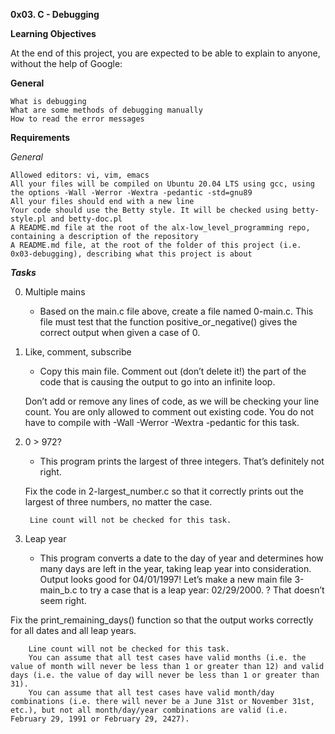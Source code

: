 **0x03. C - Debugging**

**Learning Objectives**

At the end of this project, you are expected to be able to explain to anyone, without the help of Google:

**General**

    What is debugging
    What are some methods of debugging manually
    How to read the error messages

**Requirements**

*General*

    Allowed editors: vi, vim, emacs
    All your files will be compiled on Ubuntu 20.04 LTS using gcc, using the options -Wall -Werror -Wextra -pedantic -std=gnu89
    All your files should end with a new line
    Your code should use the Betty style. It will be checked using betty-style.pl and betty-doc.pl
    A README.md file at the root of the alx-low_level_programming repo, containing a description of the repository
    A README.md file, at the root of the folder of this project (i.e. 0x03-debugging), describing what this project is about


***Tasks***

0. Multiple mains 
	- Based on the main.c file above, create a file named 0-main.c. This file must test that the function positive_or_negative() gives the correct output when given a case of 0.

1. Like, comment, subscribe 
	- Copy this main file. Comment out (don’t delete it!) the part of the code that is causing the output to go into an infinite loop.

	Don’t add or remove any lines of code, as we will be checking your line count. You are only allowed to comment out existing code.
    	You do not have to compile with -Wall -Werror -Wextra -pedantic for this task.

2. 0 > 972? 
	- This program prints the largest of three integers.
	That’s definitely not right.

	Fix the code in 2-largest_number.c so that it correctly prints out the largest of three numbers, no matter the case.

    	Line count will not be checked for this task.

3. Leap year 
	- This program converts a date to the day of year and determines how many days are left in the year, taking leap year into consideration.
	Output looks good for 04/01/1997! Let’s make a new main file 3-main_b.c to try a case that is a leap year: 02/29/2000.
? That doesn’t seem right.

Fix the print_remaining_days() function so that the output works correctly for all dates and all leap years.

    	Line count will not be checked for this task.
    	You can assume that all test cases have valid months (i.e. the value of month will never be less than 1 or greater than 12) and valid days (i.e. the value of day will never be less than 1 or greater than 31).
	    You can assume that all test cases have valid month/day combinations (i.e. there will never be a June 31st or November 31st, etc.), but not all month/day/year combinations are valid (i.e. February 29, 1991 or February 29, 2427).
